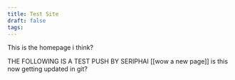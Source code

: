 ```yaml
---
title: Test Site
draft: false
tags:
---
```

This is the homepage i think?

THE FOLLOWING IS A TEST PUSH BY SERIPHAI
[[wow a new page]]
is this now getting updated in git?
